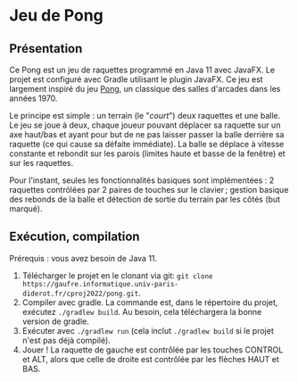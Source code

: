 # Jeu de Pong

## Présentation

Ce Pong est un jeu de raquettes programmé en Java 11 avec JavaFX. Le projet est configuré avec Gradle utilisant le plugin JavaFX. Ce jeu est largement inspiré du jeu [Pong](https://fr.wikipedia.org/wiki/Pong), un classique des salles d'arcades dans les années 1970.

Le principe est simple : un terrain (le "*court*") deux raquettes et une balle. Le jeu se joue à deux, chaque joueur pouvant déplacer sa raquette sur un axe haut/bas et ayant pour but de ne pas laisser passer la balle derrière sa raquette (ce qui cause sa défaite immédiate). La balle se déplace à vitesse constante et rebondit sur les parois (limites haute et basse de la fenêtre) et sur les raquettes.

Pour l'instant, seules les fonctionnalités basiques sont implémentées : 2 raquettes contrôlées par 2 paires de touches sur le clavier ; gestion basique des rebonds de la balle et détection de sortie du terrain par les côtés (but marqué).

## Exécution, compilation

Prérequis : vous avez besoin de Java 11.

1. Télécharger le projet en le clonant via git: `git clone https://gaufre.informatique.univ-paris-diderot.fr/cproj2022/pong.git`.
2. Compiler avec gradle. La commande est, dans le répertoire du projet, exécutez `./gradlew build`. Au besoin, cela téléchargera la bonne version de gradle.
3. Exécuter avec `./gradlew run` (cela inclut `./gradlew build` si le projet n'est pas déjà compilé).
4. Jouer ! La raquette de gauche est contrôlée par les touches CONTROL et ALT, alors que celle de droite est contrôlée par les flèches HAUT et BAS.
